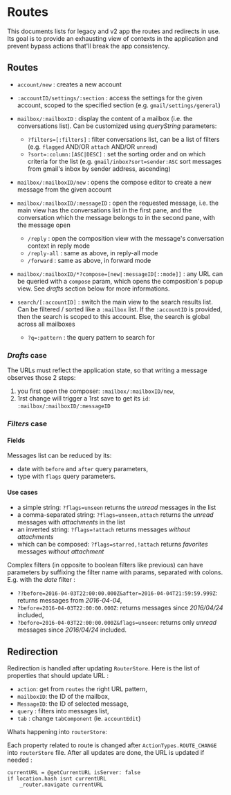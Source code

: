 # Routes

This documents lists for legacy and v2 app the routes and redirects in use. Its goal is to provide an exhausting view of contexts in the application and prevent bypass actions that'll break the app consistency.

## Routes

- `account/new`
  : creates a new account

- `:accountID/settings/:section`
  : access the settings for the given account, scoped to the specified section (e.g. `gmail/settings/general`)

- `mailbox/:mailboxID`
  : display the content of a mailbox (i.e. the conversations list). Can be customized using _queryString_ parameters:
  - `?filters=[:filters]`
    : filter conversations list, can be a list of filters (e.g. `flagged` AND/OR `attach` AND/OR `unread`)
  - `?sort=:column:[ASC|DESC]`
    : set the sorting order and on which criteria for the list (e.g. `gmail/inbox?sort=sender:ASC` sort messages from gmail's inbox by sender address, ascending)

- `mailbox/:mailboxID/new`
  : opens the compose editor to create a new message from the given account

- `mailbox/:mailboxID/:messageID`
  : open the requested message, i.e. the main view has the conversations list in the first pane, and the conversation which the message belongs to in the second pane, with the message open
    - `/reply`
      : open the composition view with the message's conversation context in reply mode
    - `/reply-all`
      : same as above, in reply-all mode
    - `/forward`
      : same as above, in forward mode

- `mailbox/:mailboxID/*?compose=[new|:messageID[::mode]]`
  : any URL can be queried with a `compose` param, which opens the composition's popup view. See _drafts_ section below for more informations.

- `search/[:accountID]`
  : switch the main view to the search results list. Can be filtered / sorted like a `:mailbox` list. If the `:accountID` is provided, then the search is scoped to this account. Else, the search is global across all mailboxes
  - `?q=:pattern`
    : the query pattern to search for


### _Drafts_ case
The URLs must reflect the application state, so that writing a message observes those 2 steps:

1. you first open the composer: `:mailbox/:mailboxID/new`,
2. 1rst change will trigger a 1rst save to get its `id`: `:mailbox/:mailboxID/:messageID`


<!-- You could open the composer in a popup view (see some [mockups](https://luc.cozycloud.cc/public/files/folders/1c8970b0935a9c8622cc2510ca0d7c2a#folders/1c8970b0935a9c8622cc2510ca0d8257)), using a `compose` query param. It can be specified to set the context: -->
<!-- - `:messageID::mode`: open the composer in a preset mode from the given message (e.g. `?compose=f45aec:reply` open the popup composer preset to _reply_ to the `f45aec` message) -->

### _Filters_ case

#### Fields
Messages list can be reduced by its:
 - date with `before` and `after` query parameters,
 - type with `flags` query parameters.

 #### Use cases
- a simple string: `?flags=unseen` returns the _unread_ messages in the list
- a comma-separated string: `?flags=unseen,attach` returns the _unread_ messages with _attachments_ in the list
- an inverted string: `?flags=!attach` returns messages _without attachments_
- which can be composed: `?flags=starred,!attach` returns _favorites_ messages _without attachment_

Complex filters (in opposite to boolean filters like previous) can have parameters by suffixing the filter name with params, separated with colons. E.g. with the _date_ filter :

- `??before=2016-04-03T22:00:00.000Z&after=2016-04-04T21:59:59.999Z`: returns messages from _2016-04-04_,
- `?before=2016-04-03T22:00:00.000Z`: returns messages since _2016/04/24_ included,
- `?before=2016-04-03T22:00:00.000Z&flags=unseen`: returns only _unread_ messages since _2016/04/24_ included.


## Redirection

Redirection is handled after updating `RouterStore`. Here is the list of properties that should update URL :
 - `action`: get from `routes` the right URL pattern,
 - `mailboxID`: the ID of the mailbox,
 - `MessageID`: the ID of selected message,
 - `query` : filters into messages list,
 - `tab` : change `tabComponent` (ie. `accountEdit`)

 Whats happening into `routerStore`:

 Each property related to route is changed after `ActionTypes.ROUTE_CHANGE` into `routerStore` file. After all updates are done, the URL is updated if needed :

 ```
 currentURL = @getCurrentURL isServer: false
 if location.hash isnt currentURL
     _router.navigate currentURL
```
